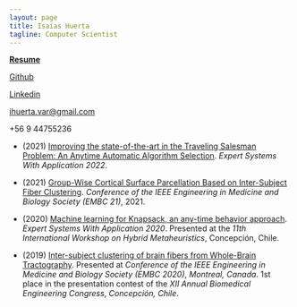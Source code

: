 ```yaml
---
layout: page
title: Isaías Huerta
tagline: Computer Scientist
---
```

[**Resume**](https://drive.google.com/file/d/1hOIx4TP9eWmsMg-Q9ZNsqd_IbZ0-9DXQ/view?usp=sharing)

[Github](https://github.com/isaiash)

[Linkedin](https://www.linkedin.com/in/isaiash)

ihuerta.var@gmail.com

+56 9 44755236

* (2021) [Improving the state-of-the-art in the Traveling Salesman Problem: An Anytime Automatic Algorithm Selection](https://isaiash.github.io/anytime_tsp/). *Expert Systems With Application 2022*.

* (2021) [Group-Wise Cortical Surface Parcellation Based on Inter-Subject Fiber Clustering](https://pubmed.ncbi.nlm.nih.gov/34891798/). *Conference of the IEEE Engineering in Medicine and Biology Society (EMBC 21)*, 2021.

* (2020) [Machine learning for Knapsack, an any-time behavior approach](https://isaiash.github.io/anytime_knapsack/). *Expert Systems With Application 2020*. Presented at the *11th International Workshop on Hybrid Metaheuristics*, Concepción, Chile. 

* (2019) [Inter-subject clustering of brain fibers from Whole-Brain Tractography](https://ieeexplore.ieee.org/document/9175342/). Presented at *Conference of the IEEE Engineering in Medicine and Biology Society (EMBC 2020)*, *Montreal, Canada*. 1st place in the presentation contest of the *XII Annual Biomedical Engineering Congress*, *Concepción, Chile*.
